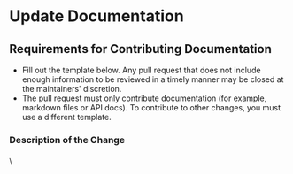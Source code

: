 # Update Documentation

## Requirements for Contributing Documentation

* Fill out the template below. Any pull request that does not include enough information to be reviewed in a timely manner may be closed at the maintainers' discretion.
* The pull request must only contribute documentation (for example, markdown files or API docs). To contribute to other changes, you must use a different template.

### Description of the Change

####

\
